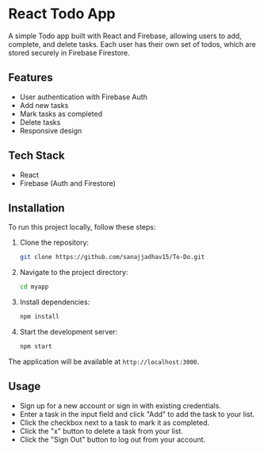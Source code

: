 # React Todo App

A simple Todo app built with React and Firebase, allowing users to add, complete, and delete tasks. Each user has their own set of todos, which are stored securely in Firebase Firestore.

## Features

- User authentication with Firebase Auth
- Add new tasks
- Mark tasks as completed
- Delete tasks
- Responsive design

## Tech Stack

- React
- Firebase (Auth and Firestore)

## Installation

To run this project locally, follow these steps:

1. Clone the repository:
    ```bash
    git clone https://github.com/sanajjadhav15/To-Do.git
    ```

2. Navigate to the project directory:
    ```bash
    cd myapp
    ```

3. Install dependencies:
    ```bash
    npm install
    ```

4. Start the development server:
    ```bash
    npm start
    ```

The application will be available at `http://localhost:3000`.

## Usage

- Sign up for a new account or sign in with existing credentials.
- Enter a task in the input field and click "Add" to add the task to your list.
- Click the checkbox next to a task to mark it as completed.
- Click the "x" button to delete a task from your list.
- Click the "Sign Out" button to log out from your account.
